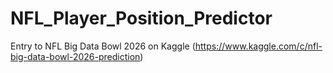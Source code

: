 # NFL_Player_Position_Predictor
Entry to NFL Big Data Bowl 2026 on Kaggle (https://www.kaggle.com/c/nfl-big-data-bowl-2026-prediction)
